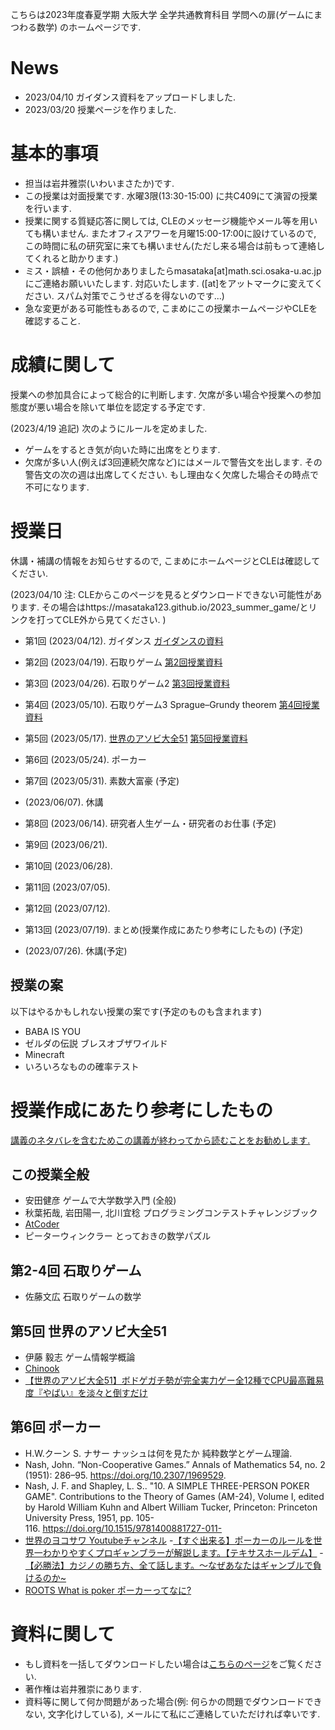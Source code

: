 
 こちらは2023年度春夏学期 大阪大学 全学共通教育科目 学問への扉(ゲームにまつわる数学) のホームページです.
 
# News
- 2023/04/10 ガイダンス資料をアップロードしました. 
- 2023/03/20 授業ページを作りました.

# 基本的事項

- 担当は岩井雅崇(いわいまさたか)です.
- この授業は対面授業です. 水曜3限(13:30-15:00) に共C409にて演習の授業を行います. 
- 授業に関する質疑応答に関しては, CLEのメッセージ機能やメール等を用いても構いません. またオフィスアワーを月曜15:00-17:00に設けているので, この時間に私の研究室に来ても構いません(ただし来る場合は前もって連絡してくれると助かります.)
- ミス・誤植・その他何かありましたらmasataka[at]math.sci.osaka-u.ac.jpにご連絡お願いいたします. 対応いたします. ([at]をアットマークに変えてください. スパム対策でこうせざるを得ないのです...)
- 急な変更がある可能性もあるので, こまめにこの授業ホームページやCLEを確認すること.

# 成績に関して

授業への参加具合によって総合的に判断します. 
欠席が多い場合や授業への参加態度が悪い場合を除いて単位を認定する予定です. 

(2023/4/19 追記) 次のようにルールを定めました. 
- ゲームをするとき気が向いた時に出席をとります. 
- 欠席が多い人(例えば3回連続欠席など)にはメールで警告文を出します.  その警告文の次の週は出席してください. もし理由なく欠席した場合その時点で不可になります. 


# 授業日
休講・補講の情報をお知らせするので, こまめにホームページとCLEは確認してください.

(2023/04/10 注: CLEからこのページを見るとダウンロードできない可能性があります. その場合はhttps://masataka123.github.io/2023_summer_game/とリンクを打ってCLE外から見てください. )

- 第1回 (2023/04/12).  ガイダンス [ガイダンスの資料](https://github.com/masataka123/2023_summer_game/blob/master/material/1_ガイダンス_公開用.pdf)

- 第2回 (2023/04/19).  石取りゲーム [第2回授業資料](https://github.com/masataka123/2023_summer_game/blob/master/material/2_石取りゲーム_公開用.pdf)

- 第3回 (2023/04/26).  石取りゲーム2 [第3回授業資料](https://github.com/masataka123/2023_summer_game/blob/master/material/3_石取りゲーム_公開用.pdf)

- 第4回 (2023/05/10).  石取りゲーム3 Sprague–Grundy theorem [第4回授業資料](https://github.com/masataka123/2023_summer_game/blob/master/material/4_石取りゲーム_公開用.pdf)

- 第5回 (2023/05/17).  [世界のアソビ大全51](https://www.nintendo.co.jp/switch/as7ta/) [第5回授業資料](https://github.com/masataka123/2023_summer_game/blob/master/material/5_世界のアソビ大全51_公開用.pdf)

- 第6回 (2023/05/24).  ポーカー

- 第7回 (2023/05/31).  素数大富豪 (予定)

- (2023/06/07). 休講

- 第8回 (2023/06/14).  研究者人生ゲーム・研究者のお仕事 (予定)

- 第9回 (2023/06/21).  

- 第10回 (2023/06/28).  

- 第11回 (2023/07/05).  

- 第12回 (2023/07/12).  

- 第13回 (2023/07/19).  まとめ(授業作成にあたり参考にしたもの)  (予定)

-  (2023/07/26).  休講(予定)

## 授業の案
以下はやるかもしれない授業の案です(予定のものも含まれます)
- BABA IS YOU
- ゼルダの伝説 ブレスオブザワイルド
- Minecraft
- いろいろなものの確率テスト

# 授業作成にあたり参考にしたもの

<u>講義のネタバレを含むためこの講義が終わってから読むことをお勧めします.</u>

## この授業全般
- 安田健彦 ゲームで大学数学入門 (全般) 
- 秋葉拓哉, 岩田陽一, 北川宜稔 プログラミングコンテストチャレンジブック
- [AtCoder](https://atcoder.jp/home)
- ピーターウィンクラー とっておきの数学パズル
## 第2-4回 石取りゲーム
- 佐藤文広 石取りゲームの数学
## 第5回 世界のアソビ大全51
- 伊藤 毅志 ゲーム情報学概論
- [Chinook](https://webdocs.cs.ualberta.ca/~chinook/games/)
- [【世界のアソビ大全51】ボドゲガチ勢が完全実力ゲー全12種でCPU最高難易度『やばい』を淡々と倒すだけ](https://www.youtube.com/watch?v=2AXEur7pe_s&t=34s)
## 第6回 ポーカー
- H.W.クーン S. ナサー ナッシュは何を見たか 純粋数学とゲーム理論.
- Nash, John. “Non-Cooperative Games.” Annals of Mathematics 54, no. 2 (1951): 286–95. https://doi.org/10.2307/1969529.
- Nash, J. F. and Shapley, L. S.. "10. A SIMPLE THREE-PERSON POKER GAME". Contributions to the Theory of Games (AM-24), Volume I, edited by Harold William Kuhn and Albert William Tucker, Princeton: Princeton University Press, 1951, pp. 105-116. https://doi.org/10.1515/9781400881727-011- 
- [世界のヨコサワ Youtubeチャンネル](https://www.youtube.com/@yokosawa/featured)
-[【すぐ出来る】ポーカーのルールを世界一わかりやすくプロギャンブラーが解説します。【テキサスホールデム】](https://www.youtube.com/watch?v=tGoA4OWzzAk&t=1145s)
-[【必勝法】カジノの勝ち方、全て話します。〜なぜあなたはギャンブルで負けるのか~]( https://www.youtube.com/watch?v=GAaj8hlls6I&t=15s)
- [ROOTS What is poker ポーカーってなに?](https://roots-poker.com/what-is-poker)


# 資料に関して

- もし資料を一括してダウンロードしたい場合は[こちらのページ](https://github.com/masataka123/2023_summer_game/tree/master/material)をご覧ください.
- 著作権は岩井雅崇にあります. 
- 資料等に関して何か問題があった場合(例: 何らかの問題でダウンロードできない, 文字化けしている), メールにて私にご連絡していただければ幸いです.
